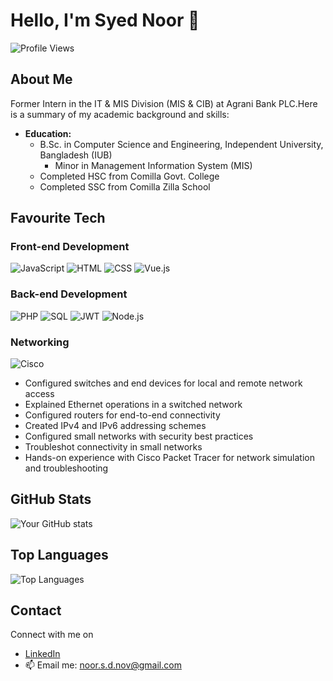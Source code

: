 # Hello, I'm Syed Noor 👋

![Profile Views](https://komarev.com/ghpvc/?username=Noorsyedd)

## About Me

Former Intern in the IT & MIS Division (MIS & CIB) at Agrani Bank PLC.Here is a summary of my academic background and skills:

- **Education:**
  - B.Sc. in Computer Science and Engineering, Independent University, Bangladesh (IUB)
    - Minor in Management Information System (MIS)
  - Completed HSC from Comilla Govt. College
  - Completed SSC from Comilla Zilla School

## Favourite Tech

### Front-end Development

![JavaScript](https://img.shields.io/badge/JavaScript-F7DF1E?style=for-the-badge&logo=javascript&logoColor=black)
![HTML](https://img.shields.io/badge/HTML-E34F26?style=for-the-badge&logo=html5&logoColor=white)
![CSS](https://img.shields.io/badge/CSS-1572B6?style=for-the-badge&logo=css3&logoColor=white)
![Vue.js](https://img.shields.io/badge/Vue.js-4FC08D?style=for-the-badge&logo=vue.js&logoColor=white)

### Back-end Development

![PHP](https://img.shields.io/badge/PHP-777BB4?style=for-the-badge&logo=php&logoColor=white)
![SQL](https://img.shields.io/badge/SQL-4479A1?style=for-the-badge&logo=postgresql&logoColor=white)
![JWT](https://img.shields.io/badge/JWT-000000?style=for-the-badge&logo=jsonwebtokens&logoColor=white)
![Node.js](https://img.shields.io/badge/Node.js-339933?style=for-the-badge&logo=nodedotjs&logoColor=white)




### Networking

![Cisco](https://img.shields.io/badge/Cisco-1BA0D7?style=for-the-badge&logo=cisco&logoColor=white)

- Configured switches and end devices for local and remote network access
- Explained Ethernet operations in a switched network
- Configured routers for end-to-end connectivity
- Created IPv4 and IPv6 addressing schemes
- Configured small networks with security best practices
- Troubleshot connectivity in small networks
- Hands-on experience with Cisco Packet Tracer for network simulation and troubleshooting

## GitHub Stats

![Your GitHub stats](https://github-readme-stats.vercel.app/api?username=Noorsyedd&show_icons=true&hide_border=true)

## Top Languages

![Top Languages](https://github-readme-stats.vercel.app/api/top-langs/?username=Noorsyedd&layout=compact)

## Contact

Connect with me on 
- [LinkedIn](https://www.linkedin.com/in/noor-syed-578521307/)
- 📫 Email me: [noor.s.d.nov@gmail.com](mailto:noor.s.d.nov@gmail.com)
